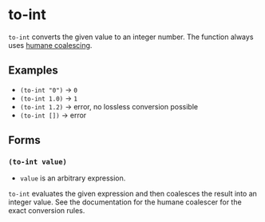 # to-int

`to-int` converts the given value to an integer number. The function always uses
[humane coalescing](../../coalescing.md#humane-coalescer).

## Examples

* `(to-int "0")` -> `0`
* `(to-int 1.0)` -> `1`
* `(to-int 1.2)` -> error, no lossless conversion possible
* `(to-int [])` -> error

## Forms

### `(to-int value)`

* `value` is an arbitrary expression.

`to-int` evaluates the given expression and then coalesces the result into an
integer value. See the documentation for the humane coalescer for the exact
conversion rules.
